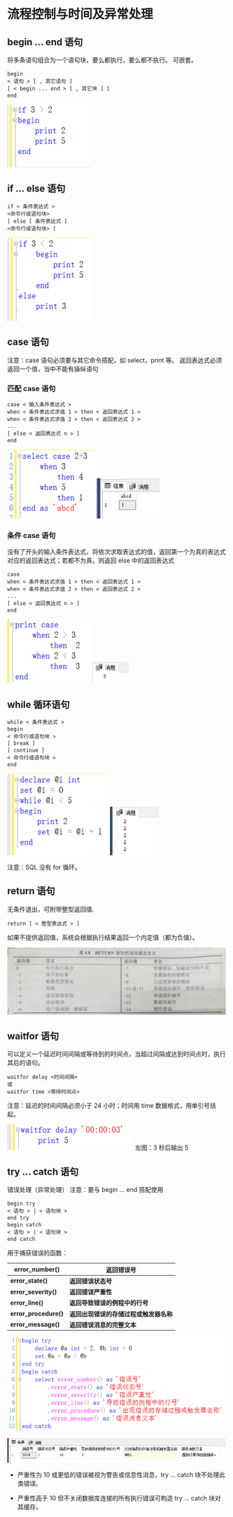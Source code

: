 # 流程控制与时间及异常处理


## begin ... end 语句

将多条语句组合为一个语句块，要么都执行，要么都不执行。
可嵌套。

```
begin
< 语句 > [ , 其它语句 ]
[ < begin ... end > [ , 其它块 ] ]
end
```

![img](images/流程控制与时间及异常处理/clipboard.png)

## if ... else 语句

```
if < 条件表达式 >
<命令行或语句块>
[ else [ 条件表达式 ] 
<命令行或语句块> ]
```

![img](images/流程控制与时间及异常处理/clipboard-164085130174416.png)

## case 语句

注意：case 语句必须要与其它命令搭配，如 select，print 等。
返回表达式必须返回一个值，当中不能有操纵语句

### 匹配 case 语句

```
case < 输入条件表达式 >
when < 条件表达式求值 1 > then < 返回表达式 1 >
when < 条件表达式求值 2 > then < 返回表达式 2 >
...
[ else < 返回表达式 n > ]
end
```

![img](images/流程控制与时间及异常处理/clipboard-164085134504017.png)![img](images/流程控制与时间及异常处理/clipboard-164085134915918.png)

### 条件 case 语句

没有了开头的输入条件表达式，将依次求取表达式的值，返回第一个为真的表达式对应的返回表达式；若都不为真，则返回 else 中的返回表达式

```
case 
when < 条件表达式求值 1 > then < 返回表达式 1 >
when < 条件表达式求值 2 > then < 返回表达式 2 >
...
[ else < 返回表达式 n > ]
end
```

![img](images/流程控制与时间及异常处理/clipboard-164085137347119.png)![img](images/流程控制与时间及异常处理/clipboard-164085137732720.png)

## while 循环语句

```
while < 条件表达式 >
begin
< 命令行或语句块 >
[ break ]
[ continue ]
< 命令行或语句块 >
end
```

![img](images/流程控制与时间及异常处理/clipboard-164085148376921.png)![img](images/流程控制与时间及异常处理/clipboard-164085148771522.png)

注意：SQL 没有 for 循环。

## return 语句

无条件退出，可附带整型返回值.

```
return [ < 整型表达式 > ]
```

如果不提供返回值，系统会根据执行结果返回一个内定值（都为负值）。

![img](images/流程控制与时间及异常处理/clipboard-164085154431023.png)

## waitfor 语句

可以定义一个延迟时间间隔或等待到的时间点，当超过间隔或达到时间点时，执行其后的语句。

```
waitfor delay <时间间隔> 
或
waitfor time <等待时间点>
```

注意：延迟的时间间隔必须小于 24 小时；时间用 time 数据格式，用单引号括起。

![img](images/流程控制与时间及异常处理/clipboard-164085158917924.png) 左图：3 秒后输出 5

## try ... catch 语句

错误处理（异常处理）
注意：要与 begin ... end 搭配使用

```
begin try
< 语句 > | < 语句块 >
end try
begin catch
< 语句 > | < 语句块 >
end catch
```

用于捕获错误的函数：

| **error_number()**    | **返回错误号**                         |
| --------------------- | -------------------------------------- |
| **error_state()**     | **返回错误状态号**                     |
| **error_severity()**  | **返回错误严重性**                     |
| **error_line()**      | **返回导致错误的例程中的行号**         |
| **error_procedure()** | **返回出现错误的存储过程或触发器名称** |
| **error_message()**   | **返回错误消息的完整文本**             |

![img](images/流程控制与时间及异常处理/clipboard-164085168879025.png)

![img](images/流程控制与时间及异常处理/clipboard-164085169477226.png)

- 严重性为 10 或更低的错误被视为警告或信息性消息，try ... catch 块不处理此类错误。

- 严重性高于 10 但不关闭数据库连接的所有执行错误可构造 try ... catch 块对其缓存。